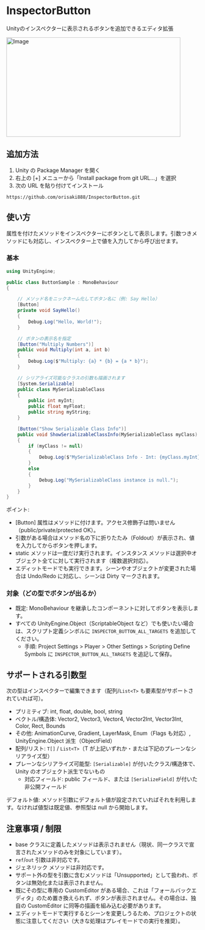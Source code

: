 # InspectorButton

Unityのインスペクターに表示されるボタンを追加できるエディタ拡張

<img width="456" height="260" alt="Image" src="https://github.com/user-attachments/assets/d3b20022-414d-4863-9a40-5ee56381fd2a" />

## 追加方法

1. Unity の Package Manager を開く
1. 右上の [+] メニューから「Install package from git URL...」を選択
1. 次の URL を貼り付けてインストール

```text
https://github.com/orisaki888/InspectorButton.git
```

## 使い方

属性を付けたメソッドをインスペクターにボタンとして表示します。引数つきメソッドにも対応し、インスペクター上で値を入力してから呼び出せます。

### 基本

```csharp
using UnityEngine;

public class ButtonSample : MonoBehaviour
{

    // メソッド名をニックネーム化してボタン名に（例: Say Hello）
    [Button]
    private void SayHello()
    {
        Debug.Log("Hello, World!");
    }

    // ボタンの表示名を指定
    [Button("Multiply Numbers")]
    public void Multiply(int a, int b)
    {
        Debug.Log($"Multiply: {a} * {b} = {a * b}");
    }

    // シリアライズ可能なクラスの引数も描画されます
    [System.Serializable]
    public class MySerializableClass
    {
        public int myInt;
        public float myFloat;
        public string myString;
    }

    [Button("Show Serializable Class Info")]
    public void ShowSerializableClassInfo(MySerializableClass myClass)
    {
        if (myClass != null)
        {
            Debug.Log($"MySerializableClass Info - Int: {myClass.myInt}, Float: {myClass.myFloat}, String: {myClass.myString}");
        }
        else
        {
            Debug.Log("MySerializableClass instance is null.");
        }
    }
}
```

ポイント:

- [Button] 属性はメソッドに付けます。アクセス修飾子は問いません（public/private/protected OK）。
- 引数がある場合はメソッド名の下に折りたたみ（Foldout）が表示され、値を入力してからボタンを押します。
- static メソッドは一度だけ実行されます。インスタンス メソッドは選択中オブジェクト全てに対して実行されます（複数選択対応）。
- エディットモードでも実行できます。シーンやオブジェクトが変更された場合は Undo/Redo に対応し、シーンは Dirty マークされます。

### 対象（どの型でボタンが出るか）

- 既定: MonoBehaviour を継承したコンポーネントに対してボタンを表示します。
- すべての UnityEngine.Object（ScriptableObject など）でも使いたい場合は、スクリプト定義シンボルに `INSPECTOR_BUTTON_ALL_TARGETS` を追加してください。
  - 手順: Project Settings > Player > Other Settings > Scripting Define Symbols に `INSPECTOR_BUTTON_ALL_TARGETS` を追記して保存。

## サポートされる引数型

次の型はインスペクターで編集できます（配列/`List<T>` も要素型がサポートされていれば可）。

- プリミティブ: int, float, double, bool, string
- ベクトル/構造体: Vector2, Vector3, Vector4, Vector2Int, Vector3Int, Color, Rect, Bounds
- その他: AnimationCurve, Gradient, LayerMask, Enum（Flags も対応）, UnityEngine.Object 派生（ObjectField）
- 配列/リスト: `T[]` / `List<T>`（T が上記いずれか・または下記のプレーンなシリアライズ型）
- プレーンなシリアライズ可能型: `[Serializable]` が付いたクラス/構造体で、Unity のオブジェクト派生でないもの
  - 対応フィールド: public フィールド、または `[SerializeField]` が付いた非公開フィールド

デフォルト値: メソッド引数にデフォルト値が設定されていればそれを利用します。なければ値型は既定値、参照型は null から開始します。

## 注意事項 / 制限

- base クラスに定義したメソッドは表示されません（現状、同一クラスで宣言されたメソッドのみを対象にしています）。
- `ref`/`out` 引数は非対応です。
- ジェネリック メソッドは非対応です。
- サポート外の型を引数に含むメソッドは「Unsupported」として扱われ、ボタンは無効化または表示されません。
- 既にその型に専用の CustomEditor がある場合、これは「フォールバックエディタ」のため置き換えられず、ボタンが表示されません。その場合は、独自の CustomEditor に同等の描画を組み込む必要があります。
- エディットモードで実行するとシーンを変更しうるため、プロジェクトの状態に注意してください（大きな処理はプレイモードでの実行を推奨）。
